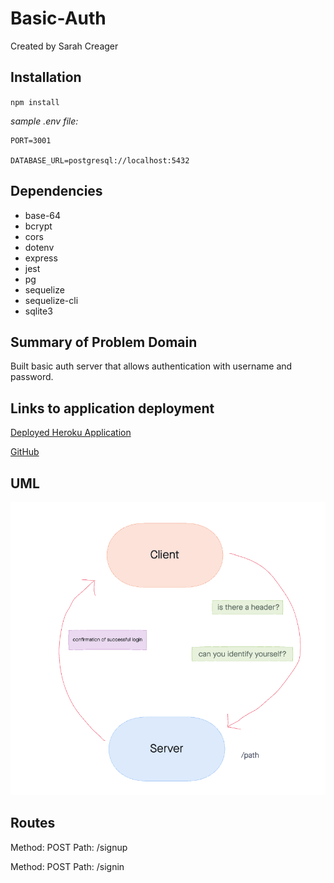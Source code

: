 # Basic-Auth

Created by Sarah Creager

## Installation
`npm install`  

*sample .env file:*
``` 
PORT=3001

DATABASE_URL=postgresql://localhost:5432
```

## Dependencies
 * base-64
 * bcrypt
 * cors
 * dotenv
 * express
 * jest
 * pg
 * sequelize
 * sequelize-cli
 * sqlite3


## Summary of Problem Domain
Built basic auth server that allows authentication with username and password.

## Links to application deployment

[Deployed Heroku Application](https://sarah-basic-auth.herokuapp.com/)

[GitHub](https://github.com/SarahCreager/basic-auth.git)

## UML

![UML](./img/UML.png)

## Routes

Method: POST
Path: /signup  

Method: POST
Path: /signin

